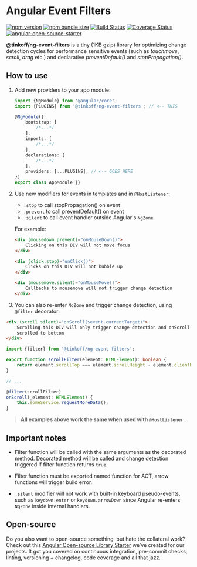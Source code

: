 # Angular Event Filters

[![npm version](https://img.shields.io/npm/v/@tinkoff/ng-event-filters.svg)](https://npmjs.com/package/@tinkoff/ng-event-filters)
[![npm bundle size](https://img.shields.io/bundlephobia/minzip/@tinkoff/ng-event-filters)](https://bundlephobia.com/result?p=@tinkoff/ng-event-filters)
[![Build Status](https://travis-ci.com/TinkoffCreditSystems/ng-event-filters.svg?branch=master)](https://travis-ci.com/TinkoffCreditSystems/ng-event-filters)
[![Coverage Status](https://coveralls.io/repos/github/TinkoffCreditSystems/ng-event-filters/badge.svg?branch=master)](https://coveralls.io/github/TinkoffCreditSystems/ng-event-filters?branch=master)
[![angular-open-source-starter](https://img.shields.io/badge/made%20with-angular--open--source--starter-d81676?logo=angular)](https://github.com/TinkoffCreditSystems/angular-open-source-starter)

**@tinkoff/ng-event-filters** is a tiny (1KB gzip) library for
optimizing change detection cycles for performance sensitive events
(such as _touchmove_, _scroll_, _drag_ etc.) and declarative
_preventDefault()_ and _stopPropagation()_.

## How to use

1. Add new providers to your app module:

    ```typescript
    import {NgModule} from '@angular/core';
    import {PLUGINS} from '@tinkoff/ng-event-filters'; // <-- THIS

    @NgModule({
        bootstrap: [
            /*...*/
        ],
        imports: [
            /*...*/
        ],
        declarations: [
            /*...*/
        ],
        providers: [...PLUGINS], // <-- GOES HERE
    })
    export class AppModule {}
    ```

2. Use new modifiers for events in templates and in `@HostListener`:

    - `.stop` to call stopPropagation() on event
    - `.prevent` to call preventDefault() on event
    - `.silent` to call event handler outside Angular's `NgZone`

    For example:

    ```html
    <div (mousedown.prevent)="onMouseDown()">
        Clicking on this DIV will not move focus
    </div>
    ```

    ```html
    <div (click.stop)="onClick()">
        Clicks on this DIV will not bubble up
    </div>
    ```

    ```html
    <div (mousemove.silent)="onMouseMove()">
        Callbacks to mousemove will not trigger change detection
    </div>
    ```

3. You can also re-enter `NgZone` and trigger change detection, using `@filter` decorator:

```html
<div (scroll.silent)="onScroll($event.currentTarget)">
    Scrolling this DIV will only trigger change detection and onScroll callback if it is
    scrolled to bottom
</div>
```

```typescript
import {filter} from '@tinkoff/ng-event-filters';

export function scrollFilter(element: HTMLElement): boolean {
    return element.scrollTop === element.scrollHeight - element.clientHeight;
}

// ...

@filter(scrollFilter)
onScroll(_element: HTMLElement) {
    this.someService.requestMoreData();
}
```

> **All examples above work the same when used with `@HostListener`.**

## Important notes

-   Filter function will be called with the same arguments as the
    decorated method. Decorated method will be called and change detection
    triggered if filter function returns `true`.

-   Filter function must be exported named function for AOT, arrow
    functions will trigger build error.

-   `.silent` modifier will not work with built-in keyboard pseudo-events,
    such as `keydown.enter` or `keydown.arrowDown` since Angular re-enters `NgZone`
    inside internal handlers.

## Open-source

Do you also want to open-source something, but hate the collateral work?
Check out this [Angular Open-source Library Starter](https://github.com/TinkoffCreditSystems/angular-open-source-starter)
we’ve created for our projects. It got you covered on continuous integration,
pre-commit checks, linting, versioning + changelog, code coverage and all that jazz.
